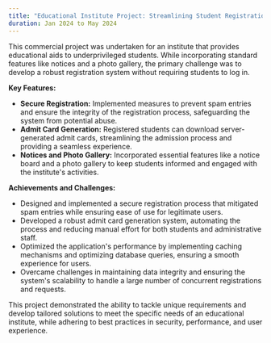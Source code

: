 ```yaml
---
title: "Educational Institute Project: Streamlining Student Registration and Services"
duration: Jan 2024 to May 2024
---
```


This commercial project was undertaken for an institute that provides educational aids to underprivileged students. While incorporating standard features like notices and a photo gallery, the primary challenge was to develop a robust registration system without requiring students to log in.

**Key Features:**

- **Secure Registration:** Implemented measures to prevent spam entries and ensure the integrity of the registration process, safeguarding the system from potential abuse.
- **Admit Card Generation:** Registered students can download server-generated admit cards, streamlining the admission process and providing a seamless experience.
- **Notices and Photo Gallery:** Incorporated essential features like a notice board and a photo gallery to keep students informed and engaged with the institute's activities.

**Achievements and Challenges:**

- Designed and implemented a secure registration process that mitigated spam entries while ensuring ease of use for legitimate users.
- Developed a robust admit card generation system, automating the process and reducing manual effort for both students and administrative staff.
- Optimized the application's performance by implementing caching mechanisms and optimizing database queries, ensuring a smooth experience for users.
- Overcame challenges in maintaining data integrity and ensuring the system's scalability to handle a large number of concurrent registrations and requests.

This project demonstrated the ability to tackle unique requirements and develop tailored solutions to meet the specific needs of an educational institute, while adhering to best practices in security, performance, and user experience.